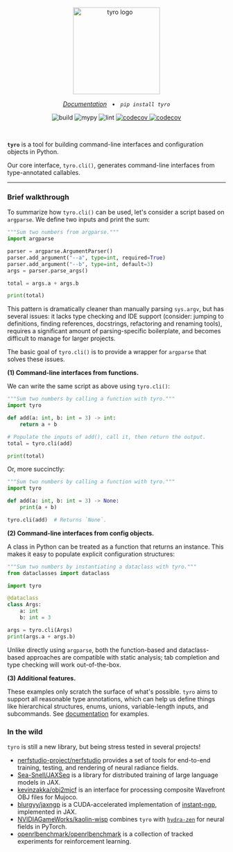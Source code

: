 <br />
<p align="center">
    <!--
    Note that this README will be used for both GitHub and PyPI.
    We therefore:
    - Keep all image URLs absolute.
    - In the GitHub action we use for publishing, strip some HTML tags that aren't supported by PyPI.
    -->
    <!-- pypi-strip -->
    <picture>
        <source media="(prefers-color-scheme: dark)" srcset="https://brentyi.github.io/tyro/_static/logo-dark.svg" />
    <!-- /pypi-strip -->
        <img alt="tyro logo" src="https://brentyi.github.io/tyro/_static/logo-light.svg" width="200px" />
    <!-- pypi-strip -->
    </picture>
    <!-- /pypi-strip -->

</p>

<p align="center">
    <em><a href="https://brentyi.github.io/tyro">Documentation</a></em>
    &nbsp;&nbsp;&bull;&nbsp;&nbsp;
    <em><code>pip install tyro</code></em>
</p>

<p align="center">
    <img alt="build" src="https://github.com/brentyi/tyro/workflows/build/badge.svg" />
    <img alt="mypy" src="https://github.com/brentyi/tyro/workflows/mypy/badge.svg?branch=main" />
    <img alt="lint" src="https://github.com/brentyi/tyro/workflows/lint/badge.svg" />
    <a href="https://codecov.io/gh/brentyi/tyro">
        <img alt="codecov" src="https://codecov.io/gh/brentyi/tyro/branch/main/graph/badge.svg" />
    </a>
    <a href="https://pypi.org/project/tyro/">
        <img alt="codecov" src="https://img.shields.io/pypi/pyversions/tyro" />
    </a>
</p>

<br />

<strong><code>tyro</code></strong> is a tool for building command-line
interfaces and configuration objects in Python.

Our core interface, `tyro.cli()`, generates command-line interfaces from
type-annotated callables.

---

### Brief walkthrough

To summarize how `tyro.cli()` can be used, let's consider a script based on
`argparse`. We define two inputs and print the sum:

```python
"""Sum two numbers from argparse."""
import argparse

parser = argparse.ArgumentParser()
parser.add_argument("--a", type=int, required=True)
parser.add_argument("--b", type=int, default=3)
args = parser.parse_args()

total = args.a + args.b

print(total)
```

This pattern is dramatically cleaner than manually parsing `sys.argv`, but has
several issues: it lacks type checking and IDE support (consider: jumping to
definitions, finding references, docstrings, refactoring and renaming tools),
requires a significant amount of parsing-specific boilerplate, and becomes
difficult to manage for larger projects.

The basic goal of `tyro.cli()` is to provide a wrapper for `argparse` that
solves these issues.

**(1) Command-line interfaces from functions.**

We can write the same script as above using `tyro.cli()`:

```python
"""Sum two numbers by calling a function with tyro."""
import tyro

def add(a: int, b: int = 3) -> int:
    return a + b

# Populate the inputs of add(), call it, then return the output.
total = tyro.cli(add)

print(total)
```

Or, more succinctly:

```python
"""Sum two numbers by calling a function with tyro."""
import tyro

def add(a: int, b: int = 3) -> None:
    print(a + b)

tyro.cli(add)  # Returns `None`.
```

**(2) Command-line interfaces from config objects.**

A class in Python can be treated as a function that returns an instance. This
makes it easy to populate explicit configuration structures:

```python
"""Sum two numbers by instantiating a dataclass with tyro."""
from dataclasses import dataclass

import tyro

@dataclass
class Args:
    a: int
    b: int = 3

args = tyro.cli(Args)
print(args.a + args.b)
```

Unlike directly using `argparse`, both the function-based and dataclass-based
approaches are compatible with static analysis; tab completion and type checking
will work out-of-the-box.

**(3) Additional features.**

These examples only scratch the surface of what's possible. `tyro` aims to
support all reasonable type annotations, which can help us define things like
hierarchical structures, enums, unions, variable-length inputs, and subcommands.
See [documentation](https://brentyi.github.io/tyro) for examples.

### In the wild

`tyro` is still a new library, but being stress tested in several projects!

- [nerfstudio-project/nerfstudio](https://github.com/nerfstudio-project/nerfstudio/)
  provides a set of tools for end-to-end training, testing, and rendering of
  neural radiance fields.
- [Sea-Snell/JAXSeq](https://github.com/Sea-Snell/JAXSeq/) is a library for
  distributed training of large language models in JAX.
- [kevinzakka/obj2mjcf](https://github.com/kevinzakka/obj2mjcf) is an interface
  for processing composite Wavefront OBJ files for Mujoco.
- [blurgyy/jaxngp](https://github.com/blurgyy/jaxngp) is a CUDA-accelerated
  implementation of [instant-ngp](https://nvlabs.github.io/instant-ngp/),
  implemented in JAX.
- [NVIDIAGameWorks/kaolin-wisp](https://github.com/NVIDIAGameWorks/kaolin-wisp)
  combines `tyro` with [`hydra-zen`](https://github.com/mit-ll-responsible-ai/hydra-zen)
  for neural fields in PyTorch.
- [openrlbenchmark/openrlbenchmark](https://github.com/openrlbenchmark/openrlbenchmark)
  is a collection of tracked experiments for reinforcement learning.
